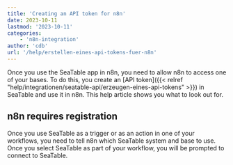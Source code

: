 ```yaml
---
title: 'Creating an API token for n8n'
date: 2023-10-11
lastmod: '2023-10-11'
categories:
    - 'n8n-integration'
author: 'cdb'
url: '/help/erstellen-eines-api-tokens-fuer-n8n'
---
```


Once you use the SeaTable app in n8n, you need to allow n8n to access one of your bases. To do this, you create an [API token]({{< relref "help/integrationen/seatable-api/erzeugen-eines-api-tokens" >}}) in SeaTable and use it in n8n. This help article shows you what to look out for.

## n8n requires registration

Once you use SeaTable as a trigger or as an action in one of your workflows, you need to tell n8n which SeaTable system and base to use. Once you select SeaTable as part of your workflow, you will be prompted to connect to SeaTable.

